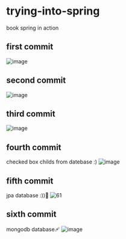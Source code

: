 # trying-into-spring
book spring in action
## first commit
![image](https://github.com/nokisev/trying-into-spring/assets/102754781/30456f46-042e-450c-9cdc-74578a73ed9b)
## second commit
![image](https://github.com/nokisev/trying-into-spring/assets/102754781/53f33536-fcbc-4fb2-ad92-327a91c6f6d4)
## third commit
![image](https://github.com/nokisev/trying-into-spring/assets/102754781/3131f3c2-862d-4936-9982-9b2e10f013d2)
## fourth commit
checked box childs from datebase :)
![image](https://github.com/nokisev/trying-into-spring/assets/102754781/9ac5c264-ea8b-4606-811a-bb7b70856521)
## fifth commit
jpa database :))🍼
![61](https://github.com/nokisev/trying-into-spring/assets/102754781/424ad9fd-9ca5-4202-9a8b-406a72c50fc1)
## sixth commit
mongodb database🩹
![image](https://github.com/nokisev/trying-into-spring/assets/102754781/4a10a3b2-5276-4681-bae8-04a4b253ebea)
